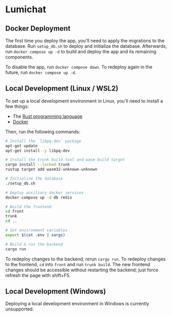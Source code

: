 # Lumichat

## Docker Deployment

The first time you deploy the app, you'll need to apply the migrations to the database. Run `setup_db.sh` to deploy and initialize the database. Afterwards, run `docker compose up -d` to build and deploy the app and its remaining components.

To disable the app, run `docker compose down`. To redeploy again in the future, run `docker compose up -d`.

## Local Development (Linux / WSL2)

To set up a local development environment in Linux, you'll need to install a few things:

* The [Rust programming language](https://www.rust-lang.org/tools/install)
* [Docker](https://docs.docker.com/engine/install/)

Then, run the following commands:

```bash
# Install the `libpq-dev` package
apt-get update
apt-get install -y libpq-dev

# Install the trunk build tool and wasm build target
cargo install --locked trunk
rustup target add wasm32-unknown-unknown

# Initialize the database
./setup_db.sh

# Deploy auxiliary docker services
docker compose up -d db redis

# Build the frontend
cd front
trunk 
cd ..

# Set environment variables
export $(cat .env | xargs)

# Build & run the backend
cargo run
```
To redeploy changes to the backend, rerun `cargo run`. To redeploy changes to the frontend, `cd` into `front` and run `trunk build`. The new frontend changes should be accessible without restarting the backend; just force refresh the page with shift+F5.

## Local Development (Windows)

Deploying a local development environment in Windows is currently unsupported.